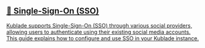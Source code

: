## [📄️<!-- --> <!-- -->Single-Sign-On (SSO)](/docs/authentication/sso.md)

[Kublade supports Single-Sign-On (SSO) through various social providers, allowing users to authenticate using their existing social media accounts. This guide explains how to configure and use SSO in your Kublade instance.](/docs/authentication/sso.md)
